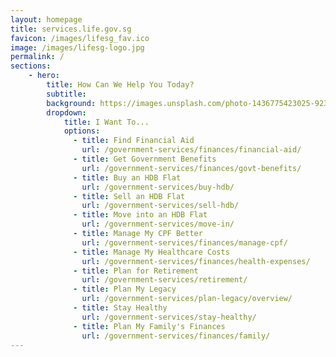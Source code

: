 ```yaml
---
layout: homepage
title: services.life.gov.sg
favicon: /images/lifesg_fav.ico
image: /images/lifesg-logo.jpg
permalink: /
sections:
    - hero:
        title: How Can We Help You Today?
        subtitle: 
        background: https://images.unsplash.com/photo-1436775423025-9233051c49d4?ixlib=rb-1.2.1&ixid=eyJhcHBfaWQiOjEyMDd9&auto=format&fit=crop&w=1567&q=80
        dropdown:
            title: I Want To...
            options:
              - title: Find Financial Aid
                url: /government-services/finances/financial-aid/
              - title: Get Government Benefits
                url: /government-services/finances/govt-benefits/
              - title: Buy an HDB Flat
                url: /government-services/buy-hdb/
              - title: Sell an HDB Flat
                url: /government-services/sell-hdb/
              - title: Move into an HDB Flat
                url: /government-services/move-in/
              - title: Manage My CPF Better
                url: /government-services/finances/manage-cpf/
              - title: Manage My Healthcare Costs
                url: /government-services/finances/health-expenses/
              - title: Plan for Retirement
                url: /government-services/retirement/
              - title: Plan My Legacy
                url: /government-services/plan-legacy/overview/
              - title: Stay Healthy
                url: /government-services/stay-healthy/
              - title: Plan My Family's Finances
                url: /government-services/finances/family/
---
```

<meta name="viewport" content="width=device-width, initial-scale=1.0">
